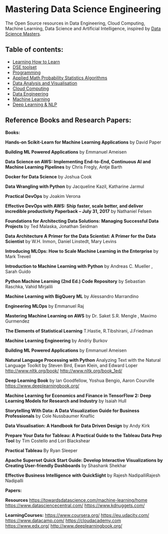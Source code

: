 
# Mastering Data Science Engineering

The Open Source resources in Data Engineering, Cloud Computing, Machine Learning, Data Science and Artificial Intelligence, inspired by [Data Science Masters](http://datasciencemasters.org/).


## Table of contents:
* [Learning How to Learn](https://www.coursera.org/learn/learning-how-to-learn)
* [DSE toolset](toolset)
* [Programming](programming)
* [Applied Math Probability Statistics Algorithms](MathProbStatAlgo)
* [Data Analysis and Visualisation](DataAnalysis)
* [Cloud Computing](CloudComputing)
* [Data Engineering](DataEngineering)
* [Machine Learning](MachineLearning)
* [Deep Learning & NLP](DeepLearningNLP)


## Reference Books and Research Papers:

**Books:**

**Hands-on Scikit-Learn for Machine Learning Applications** by David Paper 

**Building ML Powered Applications** by Emmanuel Ameisen

**Data Science on AWS: Implementing End-to-End, Continuous AI and Machine Learning Pipelines** by Chris Fregly, Antje Barth

**Docker for Data Science** by Joshua Cook

**Data Wrangling with Python** by Jacqueline Kazil, Katharine Jarmul

**Practical DevOps** by Joakim Verona

**Effective DevOps with AWS: Ship faster, scale better, and deliver incredible productivity Paperback – July 31, 2017** by Nathaniel Felsen



**Foundations for Architecting Data Solutions: Managing Successful Data Projects** by Ted Malaska, Jonathan Seidman 

**Data Architecture A Primer for the Data Scientist: A Primer for the Data Scientist** by W.H. Inmon, Daniel Linstedt, Mary Levins

**Introducing MLOps: How to Scale Machine Learning in the Enterprise** by Mark Treveil

**Introduction to Machine Learning with Python** by Andreas C. Mueller , Sarah Guido

**Python Machine Learning (2nd Ed.) Code Repository** by Sebastian Raschka, Vahid Mirjalili

**Machine Learning with BigQuery ML** by Alessandro Marrandino

**Engineering MLOps** by Emmanuel Raj

**Mastering Machine Learning on AWS** by Dr. Saket S.R. Mengle , Maximo Gurmendez


**The Elements of Statistical Learning** T.Hastie, R.Tibshirani, J.Friedman

**Machine Learning Engineering** by Andriy Burkov

**Building ML Powered Applications** by Emmanuel Ameisen

**Natural Language Processing with Python**  Analyzing Text with the Natural Language Toolkit
by Steven Bird, Ewan Klein, and Edward Loper http://www.nltk.org/book/ http://www.nltk.org/book_1ed/

**Deep Learning Book** by Ian Goodfellow, Yoshua Bengio, Aaron Courville https://www.deeplearningbook.org/

**Machine Learning for Economics and Finance in TensorFlow 2: Deep Learning Models for Research and Industry** by Isaiah Hull 


**Storytelling With Data: A Data Visualization Guide for Business Professionals** by Cole Nussbaumer Knaflic

**Data Visualisation: A Handbook for Data Driven Design** by Andy Kirk


**Prepare Your Data for Tableau: A Practical Guide to the Tableau Data Prep Tool** by Tim Costello and Lori Blackshear

**Practical Tableau** By Ryan Sleeper

**Apache Superset Quick Start Guide: Develop Interactive Visualizations by Creating User-friendly Dashboards** by Shashank Shekhar

**Effective Business Intelligence with QuickSight** by Rajesh NadipalliRajesh Nadipalli

**Papers:**

**Resources**
https://towardsdatascience.com/machine-learning/home
https://www.datasciencecentral.com/
https://www.kdnuggets.com/



**LearningCourses:**
https://www.coursera.org/
https://eu.udacity.com/
https://www.datacamp.com/
https://cloudacademy.com
https://www.edx.org/
http://www.deeplearningbook.org/
